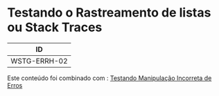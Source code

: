 # Testando o Rastreamento de listas ou Stack Traces

|ID          |
|------------|
|WSTG-ERRH-02|

Este conteúdo foi combinado com : [Testando Manipulação Incorreta de Erros](01-Testando-Manipulação-Incorreta-de-Erros.md)
